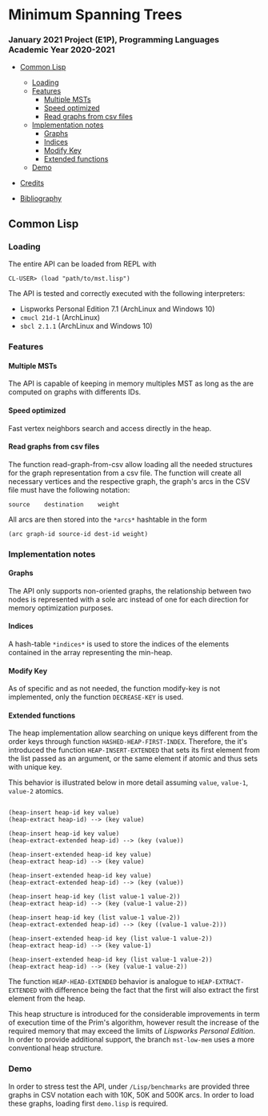 # Minimum Spanning Trees
### January 2021 Project (E1P), Programming Languages Academic Year 2020-2021

  * [Common Lisp](#common-lisp)
    + [Loading](#loading)
    + [Features](#features)
      - [Multiple MSTs](#multiple-msts)
      - [Speed optimized](#speed-optimized)
      - [Read graphs from csv files](#read-graphs-from-csv-files)
    + [Implementation notes](#implementation-notes)
      - [Graphs](#graphs)
      - [Indices](#indices)
      - [Modify Key](#modify-key)
      - [Extended functions](#extended-functions)
    + [Demo](#demo)

* [Credits](#credits)
* [Bibliography](#bibliography)



## Common Lisp 
### Loading
The entire API can be loaded from REPL with

`CL-USER> (load "path/to/mst.lisp")`

The API is tested and correctly executed with the following interpreters:

  * Lispworks Personal Edition 7.1 (ArchLinux and Windows 10)
  * `cmucl 21d-1` (ArchLinux)
  * `sbcl 2.1.1` (ArchLinux and Windows 10)



### Features 
#### Multiple MSTs
The API is capable of keeping in memory multiples MST as long as the are 
computed on graphs with differents IDs.

#### Speed optimized
Fast vertex neighbors search and access directly in the heap.

#### Read graphs from csv files
The function read-graph-from-csv allow loading all the needed structures for the
graph representation from a csv file. The function will create all necessary
vertices and the respective graph, the graph's arcs in the CSV file must have
the following notation:

``` csv
source    destination    weight
```

All arcs are then stored into the `*arcs*` hashtable in the form

``` common-lisp
(arc graph-id source-id dest-id weight)
```


### Implementation notes
#### Graphs
The API only supports non-oriented graphs, the relationship between two nodes is
represented with a sole arc instead of one for each direction for memory
optimization purposes.

#### Indices
A hash-table `*indices*` is used to store the indices of the elements contained
in the array representing the min-heap.

#### Modify Key
As of specific and as not needed, the function modify-key is not implemented,
only the function `DECREASE-KEY` is used.

#### Extended functions
The heap implementation allow searching on unique keys different from the order
keys through function `HASHED-HEAP-FIRST-INDEX`. 
Therefore, the it's introduced the function `HEAP-INSERT-EXTENDED` that sets its
first element from the list passed as an argument, or the same element if atomic
and thus sets with unique key.

This behavior is illustrated below in more detail assuming `value`, `value-1`,
`value-2` atomics.

``` common-lisp

(heap-insert heap-id key value)
(heap-extract heap-id) --> (key value)

(heap-insert heap-id key value)
(heap-extract-extended heap-id) --> (key (value))

(heap-insert-extended heap-id key value)
(heap-extract heap-id) --> (key value)

(heap-insert-extended heap-id key value)
(heap-extract-extended heap-id) --> (key (value))

(heap-insert heap-id key (list value-1 value-2))
(heap-extract heap-id) --> (key (value-1 value-2))

(heap-insert heap-id key (list value-1 value-2))
(heap-extract-extended heap-id) --> (key ((value-1 value-2)))

(heap-insert-extended heap-id key (list value-1 value-2))
(heap-extract heap-id) --> (key value-1)

(heap-insert-extended heap-id key (list value-1 value-2))
(heap-extract heap-id) --> (key (value-1 value-2))

```

The function `HEAP-HEAD-EXTENDED` behavior is analogue to
`HEAP-EXTRACT-EXTENDED` with difference being the fact that the first will also
extract the first element from the heap.

This heap structure is introduced for the considerable improvements in term of
execution time of the Prim's algorithm, however result the increase of the
required memory that may exceed the limits of *Lispworks Personal Edition*. In
order to provide additional support, the branch `mst-low-mem` uses a more
conventional heap structure.


### Demo
In order to stress test the API, under `/Lisp/benchmarks` are provided three
graphs in CSV notation each with 10K, 50K and 500K arcs. In order to load these
graphs, loading first `demo.lisp` is required.

